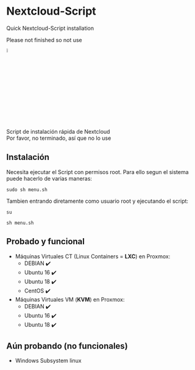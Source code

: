 # Nextcloud-Script
Quick Nextcloud-Script installation 


Please not finished so not use




<a href="#instalación"><img src="https://images.emojiterra.com/twitter/v11/128px/1f1ea-1f1f8.png" alt="Flowers in Chania" width="5%"></a>

Script de instalación rápida de Nextcloud<br>
Por favor, no terminado, así que no lo use

## Instalación

Necesita ejecutar el Script con permisos root. Para ello segun el sistema puede hacerlo de varias maneras:

```
sudo sh menu.sh
```

Tambien entrando diretamente como usuario root y ejecutando el script:

```
su
```
```
sh menu.sh
```


## Probado y funcional

- Máquinas Virtuales CT (Linux Containers = **LXC**) en Proxmox:
  - DEBIAN  :heavy_check_mark:
  - Ubuntu 16  :heavy_check_mark:
  - Ubuntu 18  :heavy_check_mark:
  - CentOS  :heavy_check_mark:
- Máquinas Virtuales VM (**KVM**) en Proxmox: 
  - DEBIAN  :heavy_check_mark:
  - Ubuntu 16  :heavy_check_mark:
  - Ubuntu 18  :heavy_check_mark:


## Aún probando (no funcionales)

- Windows Subsystem linux

